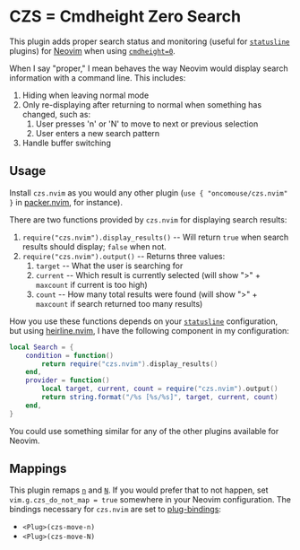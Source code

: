 # CZS = Cmdheight Zero Search

This plugin adds proper search status and monitoring (useful for [`statusline`](https://neovim.io/doc/user/options.html#'statusline') plugins) for [Neovim](https://neovim.io) when using [`cmdheight=0`](https://neovim.io/doc/user/options.html#'cmdheight').

When I say "proper," I mean behaves the way Neovim would display search information with a command line. This includes:

1. Hiding when leaving normal mode
2. Only re-displaying after returning to normal when something has changed, such as:
    1. User presses 'n' or 'N' to move to next or previous selection
    2. User enters a new search pattern
3. Handle buffer switching

## Usage

Install `czs.nvim` as you would any other plugin (`use { "oncomouse/czs.nvim" }` in [packer.nvim](https://github.com/wbthomason/packer.nvim), for instance).

There are two functions provided by `czs.nvim` for displaying search results:

1. `require("czs.nvim").display_results()` -- Will return `true` when search results should display; `false` when not.
2. `require("czs.nvim").output()` -- Returns three values:
    1. `target` -- What the user is searching for
    2. `current` -- Which result is currently selected (will show ">" + `maxcount` if current is too high)
    3. `count` -- How many total results were found (will show ">" + `maxcount` if search returned too many results)

How you use these functions depends on your [`statusline`](https://neovim.io/doc/user/options.html#'statusline') configuration, but using [heirline.nvim](https://github.com/rebelot/heirline.nvim), I have the following component in my configuration:

```lua
local Search = {
    condition = function()
        return require("czs.nvim").display_results() 
    end,
    provider = function()
        local target, current, count = require("czs.nvim").output() 
        return string.format("/%s [%s/%s]", target, current, count)
    end,
}
```
You could use something similar for any of the other plugins available for Neovim.

## Mappings

This plugin remaps [`n`](https://neovim.io/doc/user/pattern.html#n) and [`N`](https://neovim.io/doc/user/pattern.html#N). If you would prefer that to not happen, set `vim.g.czs_do_not_map = true` somewhere in your Neovim configuration. The bindings necessary for `czs.nvim` are set to [plug-bindings](https://neovim.io/doc/user/map.html#%3CPlug%3E):

* `<Plug>(czs-move-n)`
* `<Plug>(czs-move-N)`
